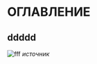
# ОГЛАВЛЕНИЕ
    
## ddddd
![fff](https://pressbooks.openeducationalberta.ca/app/uploads/sites/3/2018/08/0500Pronormoblast1-Gloria-Kwon.jpg)
_источник_

